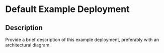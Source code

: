 # Default Example Deployment

## Description
Provide a brief description of this example deployment, preferably with an architectural diagram.
